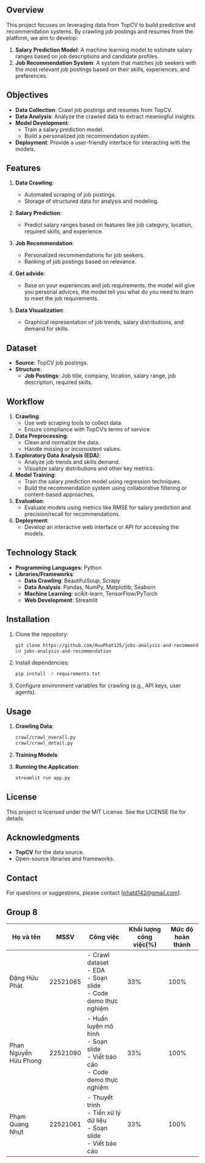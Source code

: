 ## Overview
This project focuses on leveraging data from TopCV to build predictive and recommendation systems. By crawling job postings and resumes from the platform, we aim to develop:

1. **Salary Prediction Model**: A machine learning model to estimate salary ranges based on job descriptions and candidate profiles.
2. **Job Recommendation System**: A system that matches job seekers with the most relevant job postings based on their skills, experiences, and preferences.

## Objectives
- **Data Collection**: Crawl job postings and resumes from TopCV.
- **Data Analysis**: Analyze the crawled data to extract meaningful insights.
- **Model Development**:
  - Train a salary prediction model.
  - Build a personalized job recommendation system.
- **Deployment**: Provide a user-friendly interface for interacting with the models.

## Features
1. **Data Crawling**:
   - Automated scraping of job postings.
   - Storage of structured data for analysis and modeling.

2. **Salary Prediction**:
   - Predict salary ranges based on features like job category, location, required skills, and experience.

3. **Job Recommendation**:
   - Personalized recommendations for job seekers.
   - Ranking of job postings based on relevance.

4. **Get advide**:
   - Base on your experiences and job requirements, the model will give you personal advices, the model tell you what do you need to learn to meet the job requirements.
  
5. **Data Visualization**:
   - Graphical representation of job trends, salary distributions, and demand for skills.

## Dataset
- **Source**: TopCV job postings.
- **Structure**:
  - **Job Postings**: Job title, company, location, salary range, job description, required skills.

## Workflow
1. **Crawling**:
   - Use web scraping tools to collect data.
   - Ensure compliance with TopCV’s terms of service.
2. **Data Preprocessing**:
   - Clean and normalize the data.
   - Handle missing or inconsistent values.
3. **Exploratory Data Analysis (EDA)**:
   - Analyze job trends and skills demand.
   - Visualize salary distributions and other key metrics.
4. **Model Training**:
   - Train the salary prediction model using regression techniques.
   - Build the recommendation system using collaborative filtering or content-based approaches.
5. **Evaluation**:
   - Evaluate models using metrics like RMSE for salary prediction and precision/recall for recommendations.
6. **Deployment**:
   - Develop an interactive web interface or API for accessing the models.

## Technology Stack
- **Programming Languages**: Python
- **Libraries/Frameworks**:
  - **Data Crawling**: BeautifulSoup, Scrapy
  - **Data Analysis**: Pandas, NumPy, Matplotlib, Seaborn
  - **Machine Learning**: scikit-learn, TensorFlow/PyTorch
  - **Web Development**: Streamlit
## Installation
1. Clone the repository:
   ```bash
   git clone https://github.com/HuuPhat125/jobs-analysis-and-recommendation.git
   cd jobs-analysis-and-recommendation
   ```
2. Install dependencies:
   ```bash
   pip install -r requirements.txt
   ```
3. Configure environment variables for crawling (e.g., API keys, user agents).

## Usage
1. **Crawling Data**:
   ```bash
   crawl/crawl_overall.py
   crawl/crawl_detail.py
   ```
2. **Training Models**:

3. **Running the Application**:
   ```bash
   streamlit run app.py
   ```

## License
This project is licensed under the MIT License. See the LICENSE file for details.

## Acknowledgments
- **TopCV** for the data source.
- Open-source libraries and frameworks.

## Contact
For questions or suggestions, please contact [phatd142@gmail.com].


## Group 8
| Họ và tên       | MSSV       | Công việc       |Khối lượng công việc(%)| Mức độ hoàn thành
|----------------|----------------|----------------|----------------|----------------|
| Đặng Hữu Phát  | 22521065  | - Crawl dataset <br>- EDA <br>- Soạn slide <br>- Code demo thực nghiệm| 33%|100%
| Phan Nguyễn Hữu Phong  |  22521090  | - Huấn luyện mô hình  <br>- Soạn slide <br>- Viết báo cáo <br>- Code demo thực nghiệm|33%|100%
| Phạm Quang Nhựt  | 22521061  | - Thuyết trình<br>- Tiền xử lý dữ liệu <br>- Soạn slide <br>- Viết báo cáo <br>|33%|100%
